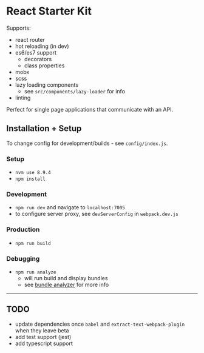 # React Starter Kit

Supports:
- react router
- hot reloading (in dev)
- es6/es7 support
	- decorators
	- class properties
- mobx
- scss
- lazy loading components
	- see `src/components/lazy-loader` for info
- linting

Perfect for single page applications that communicate with an API.

## Installation + Setup

To change config for development/builds - see `config/index.js`.

### Setup
- `nvm use 8.9.4`
- `npm install`

### Development
- `npm run dev` and navigate to `localhost:7005`
- to configure server proxy, see `devServerConfig` in `webpack.dev.js`

### Production
- `npm run build`

### Debugging
- `npm run analyze`
	- will run build and display bundles
	- see [bundle analyzer](https://github.com/webpack-contrib/webpack-bundle-analyzer) for more info

--------------

## TODO
- update dependencies once `babel` and `extract-text-webpack-plugin` when they leave beta
- add test support (jest)
- add typescript support

